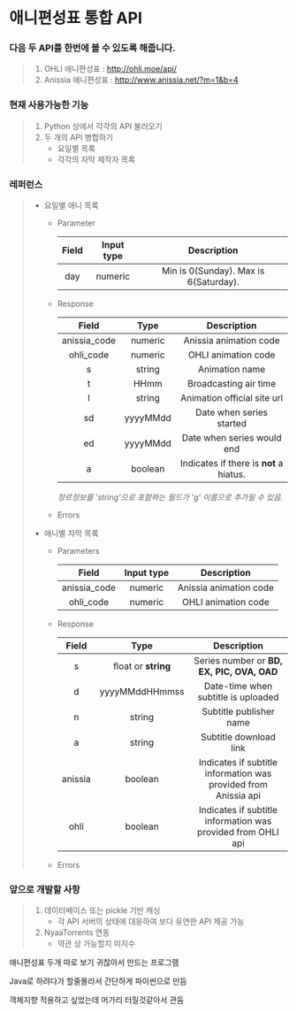 # 애니편성표 통합 API

### 다음 두 API를 한번에 볼 수 있도록 해줍니다.
>   1. OHLI 애니편성표     : http://ohli.moe/api/
>   2. Anissia 애니편성표  : http://www.anissia.net/?m=1&b=4


### 현재 사용가능한 기능
>   1. Python 상에서 각각의 API 불러오기
>   2. 두 개의 API 병합하기
>       * 요일별 목록 
>       * 각각의 자막 제작자 목록


### 레퍼런스
>* 요일별 애니 목록
>    * Parameter
>
>       | Field |   Input type  |              Description              |
>       |:-----:|:-------------:|:-------------------------------------:|
>       | day   | numeric       | Min is 0(Sunday). Max is 6(Saturday). |
>
>   * Response
>
>       |     Field    |   Type   |             Description                 |
>       |:------------:|:--------:|:---------------------------------------:|
>       | anissia_code | numeric  | Anissia animation code                  |
>       | ohli_code    | numeric  | OHLI animation code                     |   
>       | s            | string   | Animation name                          |
>       | t            | HHmm     | Broadcasting air time                   |
>       | l            | string   | Animation official site url             |
>       | sd           | yyyyMMdd | Date when series started                |
>       | ed           | yyyyMMdd | Date when series would end              |
>       | a            | boolean  | Indicates if there is **not** a hiatus. |
>
>       *장르정보를 'string'으로 포함하는 필드가 'g' 이름으로 추가될 수 있음.*
>
>   * Errors
>
>
>* 애니별 자막 목록
>   * Parameters
>
>       |     Field    | Input type |       Description      |
>       |:------------:|:----------:|:----------------------:|
>       | anissia_code | numeric    | Anissia animation code |
>       | ohli_code    | numeric    | OHLI animation code    |
>
>   * Response
>
>       |  Field  |         Type        |                           Description                           |
>       |:-------:|:-------------------:|:---------------------------------------------------------------:|
>       | s       | float or **string** | Series number or **BD, EX, PIC, OVA, OAD**                      |
>       | d       | yyyyMMddHHmmss      | Date-time when subtitle is uploaded                             |
>       | n       | string              | Subtitle publisher name                                         |
>       | a       | string              | Subtitle download link                                          |
>       | anissia | boolean             | Indicates if subtitle information was provided from Anissia api |
>       | ohli    | boolean             | Indicates if subtitle information was provided from OHLI api    |
>
>   * Errors
>
>

### 앞으로 개발할 사항
>   1. 데이터베이스 또는 pickle 기반 캐싱
>       * 각 API 서버의 상태에 대응하여 보다 유연한 API 제공 가능
>   2. NyaaTorrents 연동
>       * 약관 상 가능할지 미지수




애니편성표 두개 따로 보기 귀찮아서 만드는 프로그램

Java로 하려다가 할줄몰라서 간단하게 파이썬으로 만듬

객체지향 적용하고 싶었는데 머가리 터질것같아서 관둠
